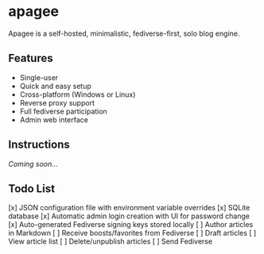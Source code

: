 # apagee

Apagee is a self-hosted, minimalistic, fediverse-first, solo blog engine.

## Features

* Single-user
* Quick and easy setup
* Cross-platform (Windows or Linux)
* Reverse proxy support
* Full fediverse participation
* Admin web interface

## Instructions

*Coming soon...*

## Todo List

[x] JSON configuration file with environment variable overrides
[x] SQLite database
[x] Automatic admin login creation with UI for password change
[x] Auto-generated Fediverse signing keys stored locally
[ ] Author articles in Markdown
[ ] Receive boosts/favorites from Fediverse
[ ] Draft articles
[ ] View article list
[ ] Delete/unpublish articles
[ ] Send Fediverse 

